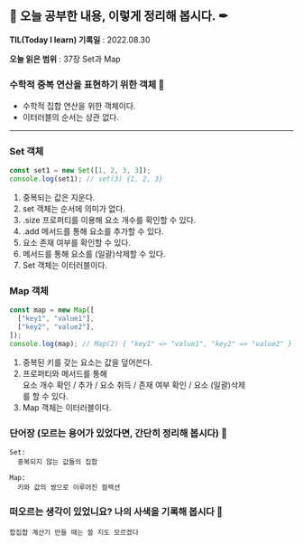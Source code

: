 ## 📕 오늘 공부한 내용, 이렇게 정리해 봅시다. ✒

**TIL(Today I learn) 기록일** : 2022.08.30

**오늘 읽은 범위** : 37장 Set과 Map

### 수학적 중복 연산을 표현하기 위한 객체 📑

- 수학적 집합 연산을 위한 객체이다.
- 이터러블의 순서는 상관 없다.

---

### Set 객체

```js
const set1 = new Set([1, 2, 3, 3]);
console.log(set1); // set(3) {1, 2, 3}
```

1. 중복되는 값은 지운다.
2. set 객체는 순서에 의미가 없다.
3. .size 프로퍼티를 이용해 요소 개수를 확인할 수 있다.
4. .add 메서드를 통해 요소를 추가할 수 있다.
5. 요소 존재 여부를 확인할 수 있다.
6. 메서드를 통해 요소를 (일괄)삭제할 수 있다.
7. Set 객체는 이터러블이다.

### Map 객체

```js
const map = new Map([
  ["key1", "value1"],
  ["key2", "value2"],
]);
console.log(map); // Map(2) { "key1" => "value1", "key2" => "value2" }
```

1. 중복된 키를 갖는 요소는 값을 덮어쓴다.
2. 프로퍼티와 메서드를 통해 <br>요소 개수 확인 / 추가 / 요소 취득 / 존재 여부 확인 / 요소 (일괄)삭제<br> 를 할 수 있다.
3. Map 객체는 이터러블이다.

### 단어장 (모르는 용어가 있었다면, 간단히 정리해 봅시다) 🔖

```
Set:
  중복되지 않는 값들의 집합

Map:
  키와 값의 쌍으로 이루어진 컬렉션
```

### 떠오르는 생각이 있었니요? 나의 사색을 기록해 봅시다 💭

```
합집합 계산기 만들 때는 쓸 지도 모르겠다
```
